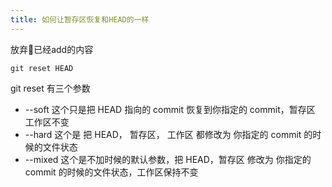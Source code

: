 ```yaml
---
title: 如何让暂存区恢复和HEAD的一样
---
```



放弃已经add的内容

```shell
git reset HEAD
```

git reset 有三个参数
* --soft 这个只是把 HEAD 指向的 commit 恢复到你指定的 commit，暂存区 工作区不变
* --hard 这个是 把 HEAD， 暂存区， 工作区 都修改为 你指定的 commit 的时候的文件状态
* --mixed 这个是不加时候的默认参数，把 HEAD，暂存区 修改为 你指定的 commit 的时候的文件状态，工作区保持不变
